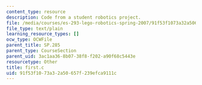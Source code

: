 ```yaml
---
content_type: resource
description: Code from a student robotics project.
file: /media/courses/es-293-lego-robotics-spring-2007/91f53f1073a32a50657f239efca9111c_first.c
file_type: text/plain
learning_resource_types: []
ocw_type: OCWFile
parent_title: SP.285
parent_type: CourseSection
parent_uid: 3ac1aa36-8b07-38f8-f202-a90f68c5443e
resourcetype: Other
title: first.c
uid: 91f53f10-73a3-2a50-657f-239efca9111c
---
```

